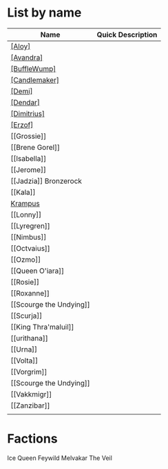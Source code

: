 # List by name

| Name                                                                    | Quick Description |
| ----------------------------------------------------------------------- | ----------------- |
| [[Aloy]](https://lachlandog.github.io/TheWik/People/Aloy)               |                   |
| [[Avandra]](https://lachlandog.github.io/TheWik/People/Avandra)         |                   |
| [[BuffleWump]](https://lachlandog.github.io/TheWik/People/BuffleWump)   |                   |
| [[Candlemaker]](https://lachlandog.github.io/TheWik/People/Candlemaker) |                   |
| [[Demi]](https://lachlandog.github.io/TheWik/People/Demi)               |                   |
| [[Dendar]](https://lachlandog.github.io/TheWik/People/Dendar)           |                   |
| [[Dimitrius]](https://lachlandog.github.io/TheWik/People/Dimitrius)     |                   |
| [[Erzof]](https://lachlandog.github.io/TheWik/People/Erzof)             |                   |
| [[Grossie]]                                                             |                   |
| [[Brene Gorel]]                                                         |                   |
| [[Isabella]]                                                            |                   |
| [[Jerome]]                                                              |                   |
| [[Jadzia]] Bronzerock                                                   |                   |
| [[Kala]]                                                                |                   |
| [Krampus](Krampus.md)                                |                   |
| [[Lonny]]                                                               |                   |
| [[Lyregren]]                                                            |                   |
| [[Nimbus]]                                                              |                   |
| [[Octvaius]]                                                            |                   |
| [[Ozmo]]                                                                |                   |
| [[Queen O'iara]]                                                        |                   |
| [[Rosie]]                                                               |                   |
| [[Roxanne]]                                                             |                   |
| [[Scourge the Undying]]                                                 |                   |
| [[Scurja]]                                                              |                   |
| [[King Thra'maluil]]                                                    |                   |
| [[urithana]]                                                            |                   |
| [[Urna]]                                                                |                   |
| [[Volta]]                                                               |                   |
| [[Vorgrim]]                                                             |                   |
| [[Scourge the Undying]]                                                 |                   |
| [[Vakkmigr]]                                                            |                   |
| [[Zanzibar]]                                                            |                   |
|                                                                         |                   |




# Factions
Ice Queen Feywild
Melvakar
The Veil
